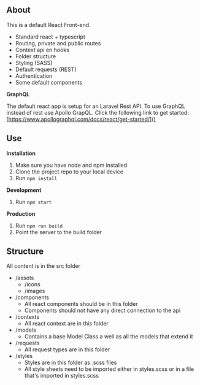 ## About
This is a default React Front-end.

- Standard react + typescript
- Routing, private and public routes
- Context api en hooks
- Folder structure
- Styling (SASS)
- Default requests (REST)
- Authentication
- Some default components

**GraphQL**

The default react app is setup for an Laravel Rest API. To use GraphQL
instead of rest use Apollo GrapQL. Click the following link to get
started: [https://www.apollographql.com/docs/react/get-started/]()


## Use
**Installation**

1. Make sure you have node and npm installed
2. Clone the project repo to your local device
3. Run `npm install`


**Development**

1. Run `npm start`


**Production**

1. Run `npm run build`
2. Point the server to the build folder

## Structure

All content is in the src folder
- /assets
    - /icons
    - /images
- /components
    - All react components should be in this folder
    - Components should not have any direct connection to the api
- /contexts
    - All react context are in this folder
- /models
  -   Contains a base Model Class a well as all the models that extend
      it
- /requests
    - All request types are in this folder
- /styles
  - Styles are in this folder as .scss files
  - All style sheets need to be imported either in styles.scss or in a
    file that's imported in styles.scss
    
    
    
     
